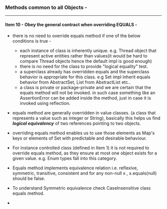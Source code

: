 ### Methods common to all Objects - 

***

#### Item 10 - Obey the general contract when overriding EQUALS - 
  * there is no need to override equals method if one of the below conditions is true -
    * each instance of class is inherently unique. e.g. Thread object that represent active entities rather 
    than values(it would be hard to compare Thread objects hence the default impl is good enough)
    * there is no need for the class to provide "logical equality" test.
    * a superclass already has overridden equals and the superclass behavior is appropriate for this class.
    e.g  Set impl inherit equals behavior from AbstractSet, List from AbstractList etc..
    * a class is private or package-private and we are certain that the equals method will not be invoked.
    in such case something like an AssertionError can be added inside the method, just in case it is invoked using
    reflection.
    
  * equals method are generally overridden in value classes. (a class that represents a value such as integer or String),
  basically this helps us find ***logical equivalency*** of two references pointing to two objects.
  * overriding equals method enables us to use those elements as Map's keys or elements of Set with predictable and 
  desirable behaviour.
  * For instance controlled class (defined in Item 1) it is not required to override equals method, as they ensure
  at most one object exists for a given value. e.g. Enum types fall into this category.
  * Equals method implements equivalence relation i.e. reflexive, symmetric, transitive, consistent and for
  any non-null x , x.equals(null) should be false.
  * To understand Symmetric equivalence check CaseInsensitive class equals method.
  * 